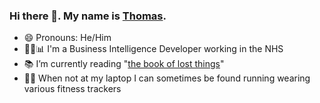 ### Hi there 👋. My name is [Thomas](https://tomwillgoto.space).

- 😄 Pronouns: He/Him
- 👩‍💻📊 I'm a Business Intelligence Developer working in the NHS
- 📚 I’m currently reading "[the book of lost things](https://www.goodreads.com/book/show/69136.The_Book_of_Lost_Things)"
- 🏃‍♂️ When not at my laptop I can sometimes be found running wearing various fitness trackers
